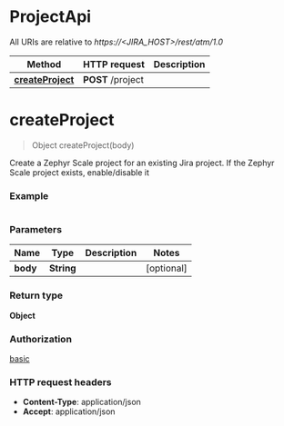 # ProjectApi

All URIs are relative to *https://<JIRA_HOST>/rest/atm/1.0*

| Method                                           | HTTP request      | Description |
|--------------------------------------------------|-------------------|-------------|
| [**createProject**](ProjectApi.md#createProject) | **POST** /project |             |

<a id="createProject"></a>

# **createProject**

> Object createProject(body)



Create a Zephyr Scale project for an existing Jira project. If the Zephyr Scale project exists, enable/disable it

### Example

```java

```

### Parameters

| Name     | Type       | Description | Notes      |
|----------|------------|-------------|------------|
| **body** | **String** |             | [optional] |

### Return type

**Object**

### Authorization

[basic](../README.md#basic)

### HTTP request headers

- **Content-Type**: application/json
- **Accept**: application/json

